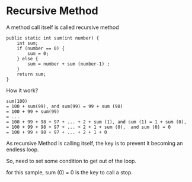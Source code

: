 # Recursive Method

A method call itself is called recursive method

	public static int sum(int number) {
		int sum;
		if (number == 0) {
			sum = 0;
		} else {
			sum = number + sum (number-1) ;
		}
		return sum;
	}

How it work?

	sum(100) 
	= 100 + sum(99), and sum(99) = 99 + sum (98)
	= 100 + 99 + sum(99) 
	= ...
	= 100 + 99 + 98 + 97 + ... + 2 + sum (1), and sum (1) = 1 + sum (0), 
	= 100 + 99 + 98 + 97 + ... + 2 + 1 + sum (0),  and sum (0) = 0
	= 100 + 99 + 98 + 97 + ... + 2 + 1 + 0

As recursive Method is calling itself, the key is to prevent it becoming an endless loop.

So, need to set some condition to get out of the loop.

for this sample, sum (0) = 0 is the key to call a stop.